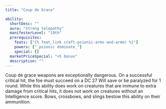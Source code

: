 ```yaml
---
title: "Coup de Grace"

ability:
  shortDesc: ""
  aura: "Strong telepathy"
  manifesterLevel: "19th"
  prerequisites:
    feats: ["{% feat_link craft-psionic-arms-and-armor %}"]
    powers: ["_psionic dominate_"]
    special: []
  marketPriceSpecial: "+5 bonus"
  description: ""
---
```

Coup de grace weapons are exceptionally dangerous. On a successful critical hit, the foe must succeed on a DC 27 Will save or be paralyzed for 1 round. While this ability does work on creatures that are immune to extra damage from critical hits, it does not work on creatures without an Intelligence score. Bows, crossbows, and slings bestow this ability on their ammunition.


